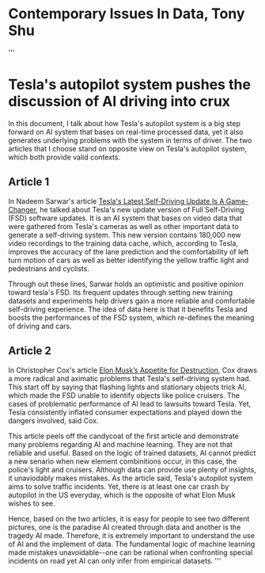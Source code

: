 # Contemporary Issues In Data, Tony Shu
'''
# Tesla's autopilot system pushes the discussion of AI driving into crux
In this document, I talk about how Tesla's autopilot system is a big step forward on AI system that bases on real-time processed data, yet it also generates underlying problems with the system in terms of driver. The two articles that I choose stand on opposite view on Tesla's autopilot system, which both provide valid contexts.

## Article 1
In Nadeem Sarwar's article [Tesla's Latest Self-Driving Update Is A Game-Changer](https://www.slashgear.com/868855/teslas-latest-self-driving-update-is-a-game-changer/), he talked about Tesla's new update version of Full Self-Driving (FSD) software updates. It is an AI system that bases on video data that were gathered from Tesla's cameras as well as other important data to generate a self-driving system. This new version contains 180,000 new video recordings to the training data cache, which, according to Tesla, improves the accuracy of the lane prediction and the comfortability of left turn motion of cars as well as better identifying the yellow traffic light and pedestrians and cyclists.

Through out these lines, Sarwar holds an optimistic and positive opinion toward tesla's FSD. Its frequent updates through setting new training datasets and experiments help drivers gain a more reliable and comfortable self-driving experience. The idea of data here is that it benefits Tesla and boosts the performances of the FSD system, which re-defines the meaning of driving and cars.

## Article 2
In Christopher Cox's article [Elon Musk’s Appetite for Destruction](https://www.nytimes.com/2023/01/17/magazine/tesla-autopilot-self-driving-elon-musk.html), Cox draws a more radical and aximatic problems that Tesla's self-driving system had. This start off by saying that flashing lights and stationary objects trick AI, which made the FSD unable to identify objects like police cruisers. The cases of problematic performance of AI lead to lawsuits toward Tesla. Yet, Tesla consistently inflated consumer expectations and played down the dangers involved, said Cox. 

This article peels off the candycoat of the first article and demonstrate many problems regarding AI and machine learning. They are not that reliable and useful. Based on the logic of trained datasets, AI cannot predict a new senario when new element combinitions occur, in this case, the police's light and cruisers. Although data can provide use plenty of insights, it unaviodably makes mistakes. As the article said, Tesla's autopilot system aims to solve traffic incidents. Yet, there is at least one car crash by autopilot in the US everyday, which is the opposite of what Elon Musk wishes to see. 

Hence, based on the two articles, it is easy for people to see two different pictures, one is the paradise AI created through data and another is the tragedy AI made. Therefore, it is extremely important to understand the use of AI and the implement of data. The fundamental logic of machine learning made mistakes unavoidable--one can be rational when confronting special incidents on road yet AI can only infer from empirical datasets. 
'''